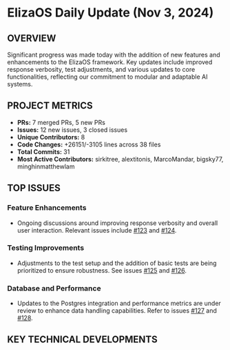 # ElizaOS Daily Update (Nov 3, 2024)

## OVERVIEW 
Significant progress was made today with the addition of new features and enhancements to the ElizaOS framework. Key updates include improved response verbosity, test adjustments, and various updates to core functionalities, reflecting our commitment to modular and adaptable AI systems.

## PROJECT METRICS
- **PRs:** 7 merged PRs, 5 new PRs
- **Issues:** 12 new issues, 3 closed issues
- **Unique Contributors:** 8
- **Code Changes:** +26151/-3105 lines across 38 files
- **Total Commits:** 31
- **Most Active Contributors:** sirkitree, alextitonis, MarcoMandar, bigsky77, minghinmatthewlam

## TOP ISSUES
### Feature Enhancements
- Ongoing discussions around improving response verbosity and overall user interaction. Relevant issues include [#123](https://github.com/elizaos/eliza/issues/123) and [#124](https://github.com/elizaos/eliza/issues/124).

### Testing Improvements
- Adjustments to the test setup and the addition of basic tests are being prioritized to ensure robustness. See issues [#125](https://github.com/elizaos/eliza/issues/125) and [#126](https://github.com/elizaos/eliza/issues/126).

### Database and Performance
- Updates to the Postgres integration and performance metrics are under review to enhance data handling capabilities. Refer to issues [#127](https://github.com/elizaos/eliza/issues/127) and [#128](https://github.com/elizaos/eliza/issues/128).

## KEY TECHNICAL DEVELOPMENTS